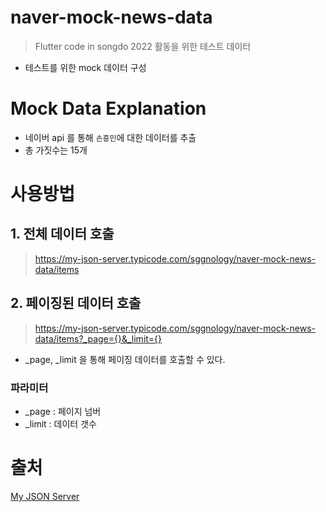 # naver-mock-news-data
> Flutter code in songdo 2022 활동을 위한 테스트 데이터
- 테스트를 위한 mock 데이터 구성

# Mock Data Explanation
- 네이버 api 를 통해 `손흥민`에 대한 데이터를 추출
- 총 가짓수는 15개

# 사용방법
## 1. 전체 데이터 호출
> https://my-json-server.typicode.com/sggnology/naver-mock-news-data/items

## 2. 페이징된 데이터 호출
> https://my-json-server.typicode.com/sggnology/naver-mock-news-data/items?_page={}&_limit={}
- _page, _limit 을 통해 페이징 데이터를 호출할 수 있다.

### 파라미터
- _page : 페이지 넘버
- _limit : 데이터 갯수


# 출처
[My JSON Server](https://my-json-server.typicode.com)
